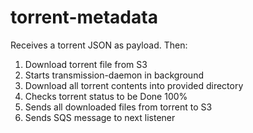 # torrent-metadata

Receives a torrent JSON as payload. Then:

1. Download torrent file from S3
2. Starts transmission-daemon in background
2. Download all torrent contents into provided directory
3. Checks torrent status to be Done 100%
4. Sends all downloaded files from torrent to S3
5. Sends SQS message to next listener
